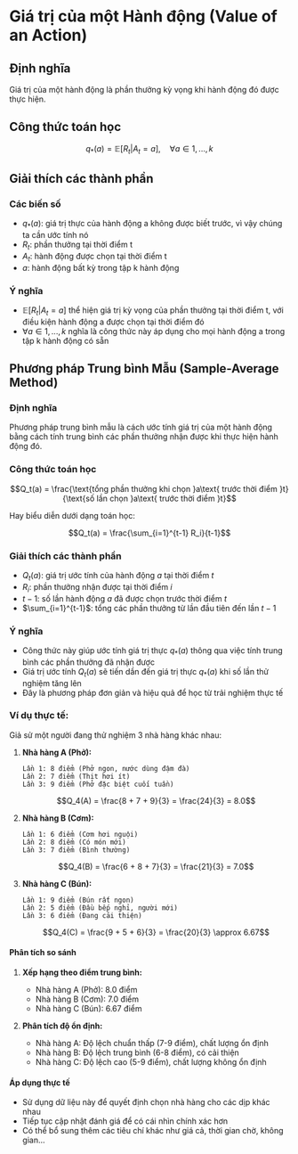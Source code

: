 <!--
layout: default
title: K-Armed Bandit
---

<script type="text/javascript" async
  src="https://cdn.jsdelivr.net/npm/mathjax@3/es5/tex-mml-chtml.js">
</script>

<style>
mjx-container {
  font-size: 10000% !important;
}
</style>
-->

# Giá trị của một Hành động (Value of an Action)

## Định nghĩa
Giá trị của một hành động là phần thưởng kỳ vọng khi hành động đó được thực hiện.

## Công thức toán học
$$q_*(a) = \mathbb{E}[R_t | A_t = a], \quad \forall a \in 1, ..., k$$

## Giải thích các thành phần

### Các biến số
- $q_{*}(a)$: giá trị thực của hành động a không được biết trước, vì vậy chúng ta cần ước tính nó
- $R_t$: phần thưởng tại thời điểm t
- $A_t$: hành động được chọn tại thời điểm t
- $a$: hành động bất kỳ trong tập k hành động

### Ý nghĩa
- $\mathbb{E}[R_t | A_t = a]$ thể hiện giá trị kỳ vọng của phần thưởng tại thời điểm t, với điều kiện hành động a được chọn tại thời điểm đó
- $\forall a \in 1, ..., k$ nghĩa là công thức này áp dụng cho mọi hành động a trong tập k hành động có sẵn

## Phương pháp Trung bình Mẫu (Sample-Average Method)

### Định nghĩa
Phương pháp trung bình mẫu là cách ước tính giá trị của một hành động bằng cách tính trung bình các phần thưởng nhận được khi thực hiện hành động đó.

### Công thức toán học
$$Q_t(a) = \frac{\text{tổng phần thưởng khi chọn }a\text{ trước thời điểm }t}{\text{số lần chọn }a\text{ trước thời điểm }t}$$

Hay biểu diễn dưới dạng toán học:

$$Q_t(a) = \frac{\sum_{i=1}^{t-1} R_i}{t-1}$$

### Giải thích các thành phần
- $Q_t(a)$: giá trị ước tính của hành động $a$ tại thời điểm $t$
- $R_i$: phần thưởng nhận được tại thời điểm $i$
- $t-1$: số lần hành động $a$ đã được chọn trước thời điểm $t$
- $\sum_{i=1}^{t-1}$: tổng các phần thưởng từ lần đầu tiên đến lần $t-1$

### Ý nghĩa
- Công thức này giúp ước tính giá trị thực $q_*(a)$ thông qua việc tính trung bình các phần thưởng đã nhận được
- Giá trị ước tính $Q_t(a)$ sẽ tiến dần đến giá trị thực $q_*(a)$ khi số lần thử nghiệm tăng lên
- Đây là phương pháp đơn giản và hiệu quả để học từ trải nghiệm thực tế

### Ví dụ thực tế:

Giả sử một người đang thử nghiệm 3 nhà hàng khác nhau:

1. **Nhà hàng A (Phở):**
   ```
   Lần 1: 8 điểm (Phở ngon, nước dùng đậm đà)
   Lần 2: 7 điểm (Thịt hơi ít)
   Lần 3: 9 điểm (Phở đặc biệt cuối tuần)
   ```
   $$Q_4(A) = \frac{8 + 7 + 9}{3} = \frac{24}{3} = 8.0$$

2. **Nhà hàng B (Cơm):**
   ```
   Lần 1: 6 điểm (Cơm hơi nguội)
   Lần 2: 8 điểm (Có món mới)
   Lần 3: 7 điểm (Bình thường)
   ```
   $$Q_4(B) = \frac{6 + 8 + 7}{3} = \frac{21}{3} = 7.0$$

3. **Nhà hàng C (Bún):**
   ```
   Lần 1: 9 điểm (Bún rất ngon)
   Lần 2: 5 điểm (Đầu bếp nghỉ, người mới)
   Lần 3: 6 điểm (Đang cải thiện)
   ```
   $$Q_4(C) = \frac{9 + 5 + 6}{3} = \frac{20}{3} \approx 6.67$$

#### Phân tích so sánh

1. **Xếp hạng theo điểm trung bình:**
   - Nhà hàng A (Phở): 8.0 điểm
   - Nhà hàng B (Cơm): 7.0 điểm
   - Nhà hàng C (Bún): 6.67 điểm

2. **Phân tích độ ổn định:**
   - Nhà hàng A: Độ lệch chuẩn thấp (7-9 điểm), chất lượng ổn định
   - Nhà hàng B: Độ lệch trung bình (6-8 điểm), có cải thiện
   - Nhà hàng C: Độ lệch cao (5-9 điểm), chất lượng không ổn định


#### Áp dụng thực tế
- Sử dụng dữ liệu này để quyết định chọn nhà hàng cho các dịp khác nhau
- Tiếp tục cập nhật đánh giá để có cái nhìn chính xác hơn
- Có thể bổ sung thêm các tiêu chí khác như giá cả, thời gian chờ, không gian...

